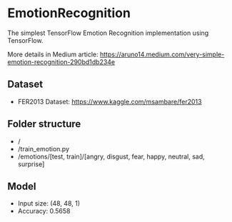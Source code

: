 # EmotionRecognition
The simplest TensorFlow Emotion Recognition implementation using TensorFlow.

More details in Medium article: https://aruno14.medium.com/very-simple-emotion-recognition-290bd1db234e

## Dataset
* FER2013 Dataset: https://www.kaggle.com/msambare/fer2013

## Folder structure
* /
* /train_emotion.py
* /emotions/[test, train]/[angry, disgust, fear, happy, neutral, sad, surprise]

## Model
* Input size: (48, 48, 1)
* Accuracy: 0.5658
